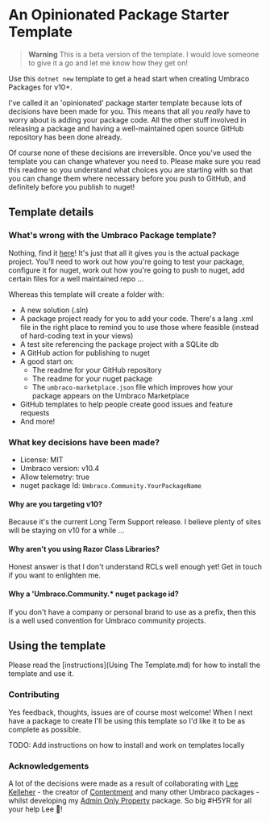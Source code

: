 # An Opinionated Package Starter Template

<!--
[![Downloads](https://img.shields.io/nuget/dt/Umbraco.Community.Templates.PackageStarter?color=cc9900)](https://www.nuget.org/packages/Umbraco.Community.Templates.PackageStarter/)
[![NuGet](https://img.shields.io/nuget/vpre/Umbraco.Community.Templates.PackageStarter?color=0273B3)](https://www.nuget.org/packages/Umbraco.Community.Templates.PackageStarter)
[![GitHub license](https://img.shields.io/github/license/LottePitcher/opinionated-package-starter?color=8AB803)](LICENSE)
-->

> **Warning**
> This is a beta version of the template. I would love someone to give it a go and let me know how they get on!

Use this `dotnet new` template to get a head start when creating Umbraco Packages for v10+.

I've called it an 'opinionated' package starter template because lots of decisions have been made for you. This means that all you *really* have to worry about is adding your package code. All the other stuff involved in releasing a package and having a well-maintained open source GitHub repository has been done already.

Of course none of these decisions are irreversible. Once you've used the template you can change whatever you need to. Please make sure you read this readme so you understand what choices you are starting with so that you can change them where necessary before you push to GitHub, and definitely before you publish to nuget!

## Template details

### What's wrong with the Umbraco Package template?

Nothing, find it [here](https://docs.umbraco.com/umbraco-cms/extending/packages/creating-a-package#generate-an-empty-package-using-a-template)! It's just that all it gives you is the actual package project. You'll need to work out how you're going to test your package, configure it for nuget, work out how you're going to push to nuget, add certain files for a well maintained repo ...

Whereas this template will create a folder with:

- A new solution (.sln)
- A package project ready for you to add your code. There's a lang .xml file in the right place to remind you to use those where feasible (instead of hard-coding text in your views)
- A test site referencing the package project with a SQLite db
- A GitHub action for publishing to nuget
- A good start on:
   - The readme for your GitHub repository
   - The readme for your nuget package
   - The `umbraco-marketplace.json` file which improves how your package appears on the Umbraco Marketplace
- GitHub templates to help people create good issues and feature requests
- And more!

### What key decisions have been made?

- License: MIT
- Umbraco version: v10.4
- Allow telemetry: true
- nuget package Id: `Umbraco.Community.YourPackageName`

#### Why are you targeting v10?

Because it's the current Long Term Support release. I believe plenty of sites will be staying on v10 for a while ...

#### Why aren't you using Razor Class Libraries?

Honest answer is that I don't understand RCLs well enough yet! Get in touch if you want to enlighten me.

#### Why a 'Umbraco.Community.* nuget package id?

If you don't have a company or personal brand to use as a prefix, then this is a well used convention for Umbraco community projects.

## Using the template

Please read the [instructions](Using The Template.md) for how to install the template and use it.

### Contributing

Yes feedback, thoughts, issues are of course most welcome! When I next have a package to create I'll be using this template so I'd like it to be as complete as possible.

TODO: Add instructions on how to install and work on templates locally

### Acknowledgements

A lot of the decisions were made as a result of collaborating with [Lee Kelleher](https://github.com/LeeKelleher) - the creator of [Contentment](https://github.com/leekelleher/umbraco-contentment) and many other Umbraco packages - whilst developing my [Admin Only Property](https://github.com/LottePitcher/umbraco-admin-only-property) package. So big #H5YR for all your help Lee 🙏!